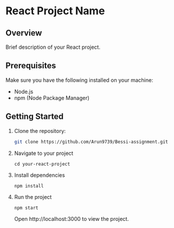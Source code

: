# React Project Name

## Overview

Brief description of your React project.

## Prerequisites

Make sure you have the following installed on your machine:

- Node.js
- npm (Node Package Manager)

## Getting Started

1. Clone the repository:

   ```bash
   git clone https://github.com/Arun9739/Bessi-assignment.git
   ```
2. Navigate to your project
   ```
   cd your-react-project
   ```
3. Install dependencies
   ```
   npm install
   ```
4. Run the project
   ```
   npm start
   ```
   Open http://localhost:3000 to view the project.
  
